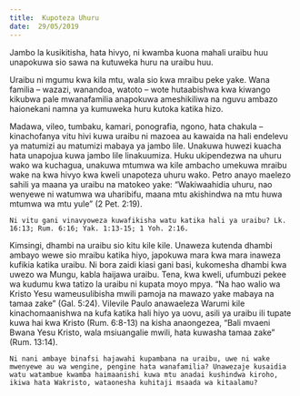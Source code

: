 ```yaml
---
title:  Kupoteza Uhuru
date:  29/05/2019
---
```


Jambo la kusikitisha, hata hivyo, ni kwamba kuona mahali uraibu huu unapokuwa sio sawa na kutuweka huru na uraibu huu.

Uraibu ni mgumu kwa kila mtu, wala sio kwa mraibu peke yake. Wana familia – wazazi, wanandoa, watoto – wote hutaabishwa kwa kiwango kikubwa pale mwanafamilia anapokuwa ameshikiliwa na nguvu ambazo haionekani namna ya kumuweka huru kutoka katika hizo.

Madawa, vileo, tumbaku, kamari, ponografia, ngono, hata chakula – kinachofanya vitu hivi kuwa uraibu ni mazoea au kawaida na hali endelevu ya matumizi au matumizi mabaya ya jambo lile. Unakuwa huwezi kuacha hata unapojua kuwa jambo lile linakuumiza. Huku ukipendezwa na uhuru wako wa kuchagua, unakuwa mtumwa wa kile ambacho umekuwa mraibu wake na kwa hivyo kwa kweli unapoteza uhuru wako. Petro anayo maelezo sahili ya maana ya uraibu na matokeo yake: “Wakiwaahidia uhuru, nao wenyewe ni watumwa wa uharibifu, maana mtu akishindwa na mtu huwa mtumwa wa mtu yule” (2 Pet. 2:19).

`Ni vitu gani vinavyoweza kuwafikisha watu katika hali ya uraibu? Lk. 16:13; Rum. 6:16; Yak. 1:13-15; 1 Yoh. 2:16.`

Kimsingi, dhambi na uraibu sio kitu kile kile. Unaweza kutenda dhambi ambayo wewe sio mraibu katika hiyo, japokuwa mara kwa mara inaweza kufikia katika uraibu. Ni bora zaidi kiasi gani basi, kukomesha dhambi kwa uwezo wa Mungu, kabla haijawa uraibu. Tena, kwa kweli, ufumbuzi pekee wa kudumu kwa tatizo la uraibu ni kupata moyo mpya. “Na hao walio wa Kristo Yesu wameusulibisha mwili pamoja na mawazo yake mabaya na tamaa zake” (Gal. 5:24). Vilevile Paulo anawaeleza Warumi kile kinachomaanishwa na kufa katika hali hiyo ya uovu, asili ya uraibu ili tupate kuwa hai kwa Kristo (Rum. 6:8-13) na kisha anaongezea, “Bali mvaeni Bwana Yesu Kristo, wala msiuangalie mwili, hata kuwasha tamaa zake” (Rum. 13:14).

`Ni nani ambaye binafsi hajawahi kupambana na uraibu, uwe ni wake mwenyewe au wa wengine, pengine hata wanafamilia? Unawezaje kusaidia watu watambue kwamba haimaanishi kuwa mtu anadai kushindwa kiroho, ikiwa hata Wakristo, wataonesha kuhitaji msaada wa kitaalamu?`